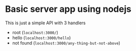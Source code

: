 # Basic server app using nodejs

This is just a simple API with 3 handlers
* root  (`localhost:3000/`)
* hello  (`localhost:3000/hello`)
* not found (`localhost:3000/any-thing-but-not-above`)